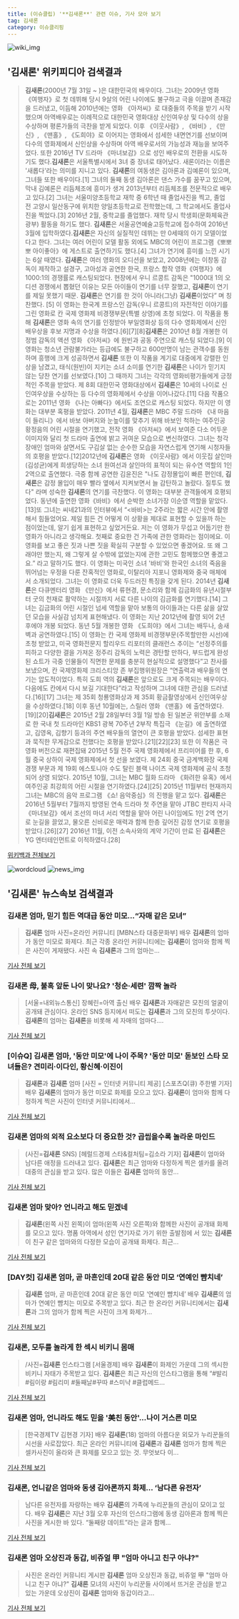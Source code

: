 ```yaml
---
title: (이슈클립) '**김새론**' 관련 이슈, 기사 모아 보기
tag: 김새론
category: 이슈클리핑
---
```

![wiki_img](https://user-images.githubusercontent.com/42597476/44503234-41136a80-a6d0-11e8-9071-6fc6418eafe4.png)
## **'**김새론**'** 위키피디아 검색결과
>**김새론**(2000년 7월 31일 ~ )은 대한민국의 배우이다. 그녀는 2009년 영화 《여행자》로 첫 데뷔해 당시 9살의 어린 나이에도 불구하고 극을 이끌며 존재감을 드러냈고, 이듬해 2010년에는 영화 《아저씨》로 대중들의 주목을 받기 시작했으며 아역배우로는 이례적으로 대한민국 영화대상 신인여우상 및 다수의 상을 수상하며 평론가들의 극찬을 받게 되었다. 이후 《이웃사람》, 《바비》, 《만신》, 《맨홀》, 《도희야》로 이어지는 영화에서 섬세한 내면연기를 선보이며 다수의 영화제에서 신인상을 수상하며 아역 배우로서의 가능성과 재능을 보여주었다. 또한 2016년 TV 드라마 《마녀보감》으로 성인 배우로의 전환을 시도하기도 했다.**김새론**은 서울특별시에서 3녀 중 장녀로 태어났다. 새론이라는 이름은 '새롭다'라는 의미를 지니고 있다. **김새론**의 여동생은 김아론과 김예론이 있으며, 그녀들 또한 배우이다.[1] 그녀의 둘째 동생 김아론은 댄스 가수를 꿈꾸고 있으며, 막내 김예론은 리듬체조에 흥미가 생겨 2013년부터 리듬체조를 전문적으로 배우고 있다.[2] 그녀는 서울미양초등학교 재학 중 6학년 때 졸업사진을 찍고, 졸업 전 고양시 일산동구에 위치한 양일초등학교로 전학했는데, 그 학교에서도 졸업사진을 찍었다.[3] 2016년 2월, 중학교를 졸업했다. 재학 당시 학생회(문화체육관광부) 활동을 하기도 했다. **김새론**은 서울공연예술고등학교에 접수하여 2016년 3월에 입학하였다.**김새론**은 자신의 실질적인 데뷔는 만 0세때의 아기 모델이었다고 한다. 그녀는 여러 어린이 모델 활동 외에도 MBC의 어린이 프로그램《뽀뽀뽀 아이좋아》에 게스트로 출연하기도 했다.[4] 그녀가 연기에 흥미를 느낀 시기는 6살 때였다. **김새론**은 여러 영화의 오디션을 보았고, 2008년에는 이창동 감독이 제작하고 설경구, 고아성과 공연한 한국, 프랑스 합작 영화《여행자》에 1000:1의 경쟁률로 캐스팅되었다. 현장에서 우니 르콩트 감독은 "1000대 1의 오디션 경쟁에서 뽑혔던 이유는 모든 아이들이 연기를 너무 잘했고, **김새론**이 연기를 제일 못했기 때문. **김새론**은 연기를 한 것이 아니라(그냥) **김새론**이었다” 며 칭찬했다. [5] 이 영화는 한국계 프랑스인 감독(우니 르콩트)의 자전적인 이야기를 그린 영화로 칸 국제 영화제 비경쟁부문(특별 상영)에 초청 되었다. 이 작품을 통해 **김새론**은 영화 속의 연기를 인정받아 부일영화상 등의 다수 영화제에서 신인 배우상을 후보 지명과 수상을 하였다.[6][7][8]**김새론**은 2010년 8월 개봉한 이정범 감독의 액션 영화 《아저씨》에 원빈과 공동 주연으로 캐스팅 되었다.[9] 이 영화는 청소년 관람불가라는 등급에도 불구하고 600만명이 남는 관객수를 동원하며 흥행에 크게 성공하면서 **김새론** 또한 이 작품을 계기로 대중에게 강렬한 인상을 남겼고, 태식(원빈)이 지키는 소녀 소미를 연기한 **김새론**은 나이가 믿기지 않는 당찬 연기를 선보였다.[10] 그 때까지 그녀는 각각의 영화비평가들에게 긍정적인 주목을 받았다. 제 8회 대한민국 영화대상에서 **김새론**은 10세의 나이로 신인여우상을 수상하는 등 다수의 영화제에서 수상을 이어나갔다.[11] 다음 작품으로는 2011년 영화 《나는 아빠다》에서도 조연으로 캐스팅 되었다. 하지만 이 영화는 대부분 혹평을 받았다. 2011년 4월, **김새론**은 MBC 주말 드라마 《내 마음이 들리니》에서 바보 아버지와 눈높이를 맞추기 위해 바보인 척하는 여주인공 황정음의 어린 시절을 연기했고, 전작 영화 《아저씨》에서 보여준 다소 어두운 이미지와 달리 첫 드라마 출연에 밝고 귀여운 모습으로 변신하였다. 그녀는 청각장애인 엄마와 살면서도 구김살 없는 순수한 모습을 자연스럽게 연기해 시청자들의 호평을 받았다.[12]2012년에 **김새론**은 영화 《이웃사람》에서 이웃집 살인마(김성균)에게 희생당하는 소녀 원여선과 살인마의 표적이 되는 유수연 역할의 1인 2역으로 출연했다. 극중 함께 공연한 김윤진은 "나도 감정몰입이 빠른 편인데, **김새론**은 감정 몰입이 매우 빨라 옆에서 지켜보면서 늘 감탄하고 놀랐다. 질투도 했다" 라며 성숙한 **김새론**의 연기를 극찬했다. 이 영화는 대부분 관객들에게 호평되었다. 동년에 출연한 영화《바비》에서 순박한 소녀가장 이순영 역할을 맡았다.[13]또 그녀는 씨네21과의 인터뷰에서 “<바비>는 2주라는 짧은 시간 안에 촬영해서 힘들었어요. 제일 힘든 건 어떻게 이 상황을 제대로 표현할 수 있을까 하는 점이었는데, 알기 쉽게 표현하고 싶었거든요. 저는 이 영화가 무섭고 어둡기만 한 영화가 아니라고 생각해요. 첫째로 중요한 건 가족에 관한 영화라는 점이에요. 이 영화를 보고 좋은 짓과 나쁜 짓을 확실히 구분할 수 있었으면 좋겠어요. 또 왜 그래야만 했는지, 왜 그렇게 살 수밖에 없었는지에 관한 고민도 함께했으면 좋겠고요.” 라고 말하기도 했다. 이 영화는 미국인 소녀 '바비'와 한국인 소녀의 죽음을 뛰어넘는 우정을 다룬 잔혹적인 영화로, 이탈리아 지포니 영화제와 중국 매체에서 소개되었다. 그녀는 이 영화로 더욱 두드러진 특징을 갖게 된다. 2014년 **김새론**은 다큐멘터리 영화 《만신》에서 류현경, 문소리와 함께 김금화의 유년시절부터 굿의 천재로 활약하는 시절까지 서로 다른 나이의 김금화를 연기했다.[14] 그녀는 김금화의 어린 시절인 넘세 역할을 맡아 보통의 아이들과는 다른 삶을 살았던 모습을 사실감 넘치게 표현해냈다. 이 영화는 지난 2012년에 촬영 되어 2년 후에야 개봉 되었다. 동년 5월 개봉한 영화 《도희야》에서 그녀는 배두나, 송새벽과 공연하였다.[15] 이 영화는 칸 국제 영화제 비경쟁부문(주목할만한 시선)에 초청 받았고, 미국 영화전문지 할리우드 리포터의 클래런스 추이는 “선정주의를 피하고 다양한 결을 가져온 정주리 감독의 노력은 경탄할 만하다, 부드럽게 완성된 쇼트가 극중 인물들이 직면한 문제를 충분히 현실적으로 설명했다”고 찬사를 보냈으며, 칸 국제영화제 크리스티앙 존 부집행위원장은 “연출력과 배우들의 연기는 압도적이었다. 특히 도희 역의 **김새론**은 앞으로도 크게 주목되는 배우이다. 다음에도 칸에서 다시 보길 기대한다”라고 작성하며 그녀에 대한 관심을 드러냈다.[16][17] 그녀는 제 35회 청룡영화상과 제 35회 황금촬영상에서 신인여우상을 수상하였다.[18] 이후 동년 10월에는, 스릴러 영화 《맨홀》에 출연하였다.[19][20]**김새론**은 2015년 2월 28일부터 3월 1일 방송 된 일본군 위안부를 소재로 한 국내 첫 드라마인 KBS1 광복 70주년 2부작 특집극 《눈길》에 출연하였고, 김영옥, 김향기 등과의 주연 배우들의 열연이 큰 호평을 받았다. 섬세한 표현과 묵직한 무게감으로 전했다는 호평을 받았다.[21][22][23] 또한 이 작품은 극영화 버전으로 재편집돼 2015년 5월 전주 국제 영화제에서 프리미어를 한 후, 6월 중국 상하이 국제 영화제에서 첫 선을 보였다. 제 24회 중국 금계백화장 국제 경쟁 부문과 제 19회 에스토니아 수도 탈린 블랙 나이츠 국제 영화제에 공식 초청 되어 상영 되었다. 2015년 10월, 그녀는 MBC 월화 드라마 《화려한 유혹》에서 여주인공 최강희의 어린 시절을 연기하였다.[24][25] 2015년 11월부터 현재까지 그녀는 MBC의 음악 프로그램 《쇼! 음악중심》의 진행을 맡고 있다. **김새론**은 2016년 5월부터 7월까지 방영된 연속 드라마 첫 주연을 맡아 JTBC 판타지 사극 《마녀보감》에서 조선의 마녀 서리 역할을 맡아 어린 나이임에도 1인 2역 연기로 눈길을 끌었고, 물오른 신비로운 매력과 함께 한층 깊어진 감정 연기로 호평을 받았다.[26][27] 2016년 11월, 이전 소속사와의 계약 기간이 만료 된 **김새론**은 YG 엔터테인먼트로 이적하였다.[28]

<a href="https://ko.wikipedia.org/wiki/김새론" target="_blank">위키백과 전체보기</a>

![wordcloud](https://s3.ap-northeast-2.amazonaws.com/lyrics101-wordcloud/2018-09-12-1536721686.png)
![news_img](https://user-images.githubusercontent.com/42597476/44507050-1206f400-a6e4-11e8-8d98-7ffbfebb353f.png)
## **'**김새론**'** 뉴스속보 검색결과
### **김새론** 엄마, 믿기 힘든 역대급 동안 미모…“자매 같은 모녀”

>**김새론** 엄마 사진=온라인 커뮤니티 [MBN스타 대중문화부] 배우 **김새론**의 엄마가 동안 미모로 화제다. 최근 각종 온라인 커뮤니티에는 **김새론**이 엄마와 함께 찍은 사진이 게재됐다. 사진 속 **김새론**과 그의 엄마는...

<a href="http://star.mbn.co.kr/view.php?year=2018&no=574547&refer=portal" target="_blank">기사 전체 보기</a>

### **김새론** 母, 불혹 앞둔 나이 맞나요? '청순·세련' 깜짝 놀라

>[서울=내외뉴스통신] 장혜린=아역 출신 배우 **김새론**과 자매같은 모친의 얼굴이 공개돼 관심이다. 온라인 SNS 등지에서 떠도는 **김새론**과 그의 모친의 투샷이다.   **김새론**의 엄마는 **김새론**을 비롯해 세 자매의 엄마다....

<a href="http://www.nbnnews.co.kr/news/articleView.html?idxno=176857" target="_blank">기사 전체 보기</a>

### [이슈Q] **김새론** 엄마, '동안 미모'에 나이 주목? '동안 미모' 돋보인 스타 모녀들은? 견미리·이다인, 황신혜·이진이

>**김새론**과 **김새론** 엄마 [사진 = 인터넷 커뮤니티 제공] [스포츠Q(큐) 주한별 기자] 배우 **김새론**의 엄마가 동안 미모로 화제를 모으고 있다.  **김새론**이 엄마와 함께 다정하게 찍은 사진이 인터넷 커뮤니티에서...

<a href="http://www.sportsq.co.kr/news/articleView.html?idxno=302494" target="_blank">기사 전체 보기</a>

### **김새론** 엄마의 외적 요소보다 더 중요한 것? 곱씹을수록 놀라운 마인드

>(사진=**김새론** SNS) [헤럴드경제 스타&컬처팀=김소라 기자] **김새론**이 엄마와 남다른 애정을 드러내고 있다. **김새론**은 최근 엄마와 다정하게 찍은 셀카를 올려 대중의 관심을 받고 있다. 많은 이들은 **김새론** 엄마의 동안...

<a href="http://biz.heraldcorp.com/culture/view.php?ud=201809121120384918856_1" target="_blank">기사 전체 보기</a>

### **김새론** 엄마 맞아? 언니라고 해도 믿겠네

>**김새론**(왼쪽 사진 왼쪽)이 엄마(왼쪽 사진 오른쪽)와 함께한 사진이 공개돼 화제를 모으고 있다. 명품 아역에서 성인 연기자로 가기 위한 출발점에 서 있는 **김새론**이 친구 같은 엄마와의 다정한 모습이 공개돼 화제다. 최근...

<a href="http://www.segye.com/content/html/2018/09/12/20180912000629.html?OutUrl=naver" target="_blank">기사 전체 보기</a>

### [DAY컷] **김새론** 엄마, 곧 마흔인데 20대 같은 동안 미모 ‘연예인 뺨치네’

>**김새론** 엄마, 곧 마흔인데 20대 같은 동안 미모 ‘연예인 뺨치네’ 배우 **김새론**의 엄마가 연예인 뺨치는 미모로 주목받고 있다. 최근 한 온라인 커뮤니티에서는 **김새론**과 그의 엄마가 함께 찍은 사진이 크게 화제가...

<a href="http://sports.donga.com/3/all/20180912/91944170/1" target="_blank">기사 전체 보기</a>

### **김새론**, 모두를 놀라게 한 섹시 비키니 몸매

>/사진=**김새론** 인스타그램 [서울경제] 배우 **김새론**이 화제인 가운데 그의 섹시한 비키니 자태가 주목받고 있다. **김새론**은 최근 자신의 인스타그램을 통해 “#발리 #림이랑 #림리미 #둘째날#꾸따 #스미냑 #클럽메드...

<a href="http://www.sedaily.com/NewsView/1S4LW689YQ" target="_blank">기사 전체 보기</a>

### **김새론** 엄마, 언니라도 해도 믿을 '美친 동안'…나이 거스른 미모

>[한국경제TV 김현경 기자] 배우 **김새론**(18) 엄마의 아름다운 외모가 누리꾼들의 시선을 사로잡았다. 최근 온라인 커뮤니티에 **김새론**과 **김새론** 엄마가 함께 찍은 셀카사진이 올라와 큰 화제를 모으고 있는 것. 무엇보다 이...

<a href="http://news.wowtv.co.kr/NewsCenter/News/Read?articleId=A201809120237&t=NN" target="_blank">기사 전체 보기</a>

### **김새론**, 언니같은 엄마와 동생 김아론까지 화제… ‘남다른 유전자’

>남다른 유전자를 자랑하는 배우 **김새론**의 가족에 누리꾼들의 관심이 모이고 있다. 배우 **김새론**은 지난 3월 오후 자신의 인스타그램에 동생 김아론과 함께 찍은 사진을 게시한 바 있다. “둘째랑 데이트”라는 글과 함께...

<a href="http://www.kookje.co.kr/news2011/asp/newsbody.asp?code=0500&key=20180912.99099004723" target="_blank">기사 전체 보기</a>

### **김새론** 엄마 오상진과 동갑, 비쥬얼 甲 "엄마 아니고 친구 아냐?"

>사진은 온라인 커뮤니티 게시판 **김새론** 엄마 오상진과 동갑, 비쥬얼 甲 "엄마 아니고 친구 아냐?" **김새론** 모녀의 사진이 누리꾼들 사이에서 뜨거운 관심을 받고 있는 가운데 오상진이 **김새론** 엄마와 동갑이라고...

<a href="http://news20.busan.com/controller/newsController.jsp?newsId=20180912000009" target="_blank">기사 전체 보기</a>


